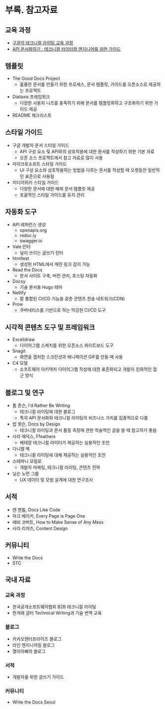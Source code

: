 # 부록. 참고자료
## 교육 과정
- [구글의 테크니컬 라이팅 교육 과정](https://developers.google.com/tech-writing)
- [API 문서화하기 : 테크니컬 라이터와 엔지니어를 위한 가이드](https://idratherbewriting.com/learnapidoc/)

## 템플릿
- The Good Docs Project
  - 훌륭한 문서를 만들기 위한 프로세스, 문서 템플릿, 가이드를 오픈소스로 제공하는 프로젝트
- Diataxis 프레임워크
  - 다양한 사용자 니즈를 충족하기 위해 문서를 템플릿화하고 구조화하기 위한 가이드 제공
- README 체크리스트

## 스타일 가이드
- 구글 개발자 문서 스타일 가이드
  - API 구성 요소 및 API와의 상호작용에 대한 문서를 작성하기 위한 기본 자료
  - 오픈 소스 프로젝트에서 참고 자료로 많이 사용
- 마이크로소프트 스타일 가이드
  - UI 구성 요소와 상호작용하는 방법을 다루는 문서를 작성할 때 오랫동안 일반적인 표준으로 사용됨
- 미디어위키 스타일 가이드
  - 다양한 문서에 대한 예제 문서 템플릿 제공
  - 포괄적인 스타일 가이드를 유지 관리

## 자동화 도구
- API 레퍼런스 생성
  - openapis.org
  - redoc.ly
  - swagger.io
- Vale 린터
  - 널리 쓰이는 글쓰기 린터
- htmltest
  - 생성된 HTML에서 깨진 링크 감지 가능
- Read the Docs
  - 문서 사이트 구축, 버전 관리, 호스팅 자동화
- Docsy
  - 기술 문서용 Hugo 테마
- Netlify
  - 잘 통합된 CI/CD 기능을 갖춘 콘텐츠 전송 네트워크(CDN)
- Prow
  - 쿠버네티스를 기반으로 하는 막강한 CI/CD 도구

## 시각적 콘텐츠 도구 및 프레임워크
- Excelidraw
  - 다이어그램 스케치를 위한 오픈소스 화이트보드 도구
- Snagit
  - 화면을 캡처한 스크린샷과 애니메이션 GIF를 만들 때 사용
- C4 모델
  - 소프트웨어 아키텍처 다이어그램 작성에 대한 표준화되고 개발자 친화적인 접근 방식

## 블로그 및 연구
- 톰 존슨, I'd Rather Be Writing
  - 테크니컬 라이팅에 대한 블로그
  - 특히 API 문서화와 테크니컬 라이팅의 비즈니스 가치를 집중적으로 다룸
- 밥 왓슨, Docs by Design
  - 테크니컬 라이팅과 문서 품질 측정에 관한 학술적인 글을 쓸 때 참고하기 좋음
- 사라 매덕스, Ffeathers
  - 베테랑 테크니컬 라이터가 제공하는 실용적인 조언
- 다니엘 벡
  - 테크니컬 라이팅에 대해 제공하는 실용적인 조언
- 스테파니 모릴로
  - 개발자 마케팅, 테크니컬 라이팅, 콘텐츠 전략
- 닐슨 노먼 그룹
  - UX 데이터 및 모범 살계에 대한 연구조사
## 서적
- 앤 젠틀, Docs Like Code
- 마크 베이커, Every Page is Page One
- 애비 코버트, How to Make Sense of Any Mess
- 사라 리처즈, Content Design

## 커뮤니티
- Write the Docs
- STC

## 국내 자료
### 교육 과정
- 한국공개소프트웨어협회 B2B 테크니컬 라이팅
- 한겨레 글터 Technical Writing과 기술 번역 교육
### 블로그
- 카카오엔터프라이즈 블로그
- 라인 엔지니어링 블로그
- 열이아빠의 블로그

### 서적
- 개발자를 위한 글쓰기 가이드

### 커뮤니티
- Write the Docs Seoul
